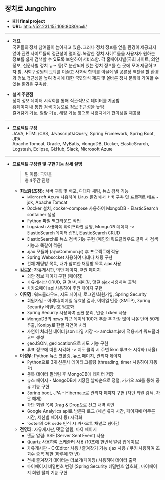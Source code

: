 ## 정치로 Jungchiro  
* **KH final project**  
* **URL**: http://52.231.155.109:8080/poli/  
---
* **개요**   
국민들의 정치 참여율이 높아지고 있음. 그러나 정치 정보를 얻을 환경이 제공되지 않아 관련 사이트들의 접근성이 떨어짐. 복잡한 정치 사이트들을 사용자가 원하는 정보를 쉽게 검색할 수 있도록 보완하여 서비스함. 각 홈페이지별(국회 사이트, 의안 정보, 신문사별 정치 뉴스 등)로 분산되어 있는 정치 정보를 한 곳에 모아 제공하고자 함. 사회구성원의 토의를 이끌고 사회적 합의를 이끌어 낼 공론장 역할을 할 환경과 정보 접근성을 높여 정치에 대한 국민의식 제공 및 올바른 정치 문화에 기여할 수 있는 환경을 구축함.   
   
   
* **설계 주안점**   
정치 정보 데이터 시각화를 통해 직관적으로 데이터를 제공함   
홈페이지 내 통합 검색 기능으로 정보 접근성을 높임   
즐겨찾기 기능, 알람 기능, 채팅 기능 등으로 사용자에게 편의성을 제공함   
---
* **프로젝트 구성**   
JAVA, HTML/CSS, Javascript/JQuery, Spring Framework, Spring Boot, JPA   
Apache Tomcat, Oracle, MyBatis, MongoDB, Docker, ElasticSearch, Logstash, Eclipse, GitHub, Slack, Microsoft Azure
---
* **프로젝트 구성원 및 구현 기능 상세 설명**

  > **팀 이름**: 국민을  
  > **총 4주간 진행**  
   * **최보람(조장)**: 서버 구축 및 배포, 다대다 채팅, 뉴스 검색 기능   
     * Microsoft Azure 사용하여 Linux 환경에서 서버 구축 및 프로젝트 배포 - jdk, Apache Tomcat  
     * Docker 설치, docker-compose 사용하여 MongoDB - ElasticSearch container 생성  
     * Python 파일 백그라운드 작업  
     * Logstash 사용하여 파이프라인 실행, MongoDB 데이터 -> ElasticSearch 데이터 삽입, ElasticSearch CRUD  
     * ElasticSearch로 뉴스 검색 기능 구현 (메인의 워드클라우드 클릭 시 검색 기능과 똑같이 적용)  
     * ajax 모듈화 (ajaxCommon.js) 후 프로젝트에 적용
     * Spring Websocket 사용하여 다대다 채팅 구현
     * 전체 채팅방 목록, 내가 참여한 채팅방 목록 ajax 사용
   * **김로운**: 자유게시판, 의안 페이지, 후원 페이지  
     * 의안 정보 페이지 구현 (페이징)
     * 자유게시판 CRUD, 글 검색, 페이징, 댓글 ajax 사용하여 출력
     * 카카오페이 api 사용하여 후원 페이지 구현
   * **이민경**: 워드클라우드, 지도 페이지, 로그인/회원가입, Spring Security
     * 회원가입 - 아이디/이메일 유효성 검사, 이메일 인증 (SMTP), Spring Security 비밀번호 암호화
     * Spring Security 사용하여 권한 분리, 인증 Token 사용
     * MongoDB의 news 최근 데이터 100개 추출 후 가장 많이 나온 단어 50개 추출, Konlpy로 한글 자연어 처리
     * 자연어 처리한 데이터 json 파일 저장 -> amchart.js에 적용시켜 워드클라우드 생성
     * geoJSON, geolocation으로 지도 기능 구현
     * 투표 정보에 따른 시각화 -> 지도 클릭 시 주변 5km 투표소 시각화 (서울)
   * **이성우**: Python 뉴스 크롤링, 뉴스 페이지, 관리자 페이지  
     * Python으로 3개 신문사 데이터 크롤링 (threading, timer 사용하여 자동화)
     * 중복 데이터 필터링 후 MongoDB에 데이터 저장
     * 뉴스 페이지 - MongoDB에 저장된 날짜순으로 정렬, 카카오 api를 통해 공유 기능 구현
     * Spring boot, JPA - Hibernate로 관리자 페이지 구현 (차단 회원 검색, 차단 해제)
     * 차단 회원 목록 Drag & Drop으로 신고 내역 확인
     * Google Analytics api로 방문자 로그 (세션 유지 시간, 페이지에 머무른 시간, 세션별 페이지 등) 시각화
     * footer의 QR code 인식 시 카카오톡 채널로 넘어감
   * **전영태**: 자유게시판, 댓글 알림, 마이 페이지  
     * 댓글 알림: SSE (Server Sent Event) 사용
     * Quartz 사용하여 스케줄러 사용 (10초에 한번씩 알림 업데이트)
     * 자유게시판 - CKEditor 사용 / 즐겨찾기 기능 ajax 사용 / 쿠키 사용하여 조회수 중복 제한 (하루에 한 번)
     * 전체 즐겨찾기 데이터는 더보기(페이징) 사용하여 데이터 출력
     * 마이페이지 비밀번호 변경 (Spring Security 비밀번호 암호화), 마이페이지 회원 탈퇴 기능 구현
